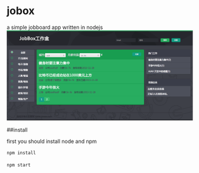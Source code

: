 jobox
=====

a simple jobboard app written in nodejs
![jobox snapshot](snapshot.png)

##install

first you should install node and npm

```bash
npm install

npm start

```
